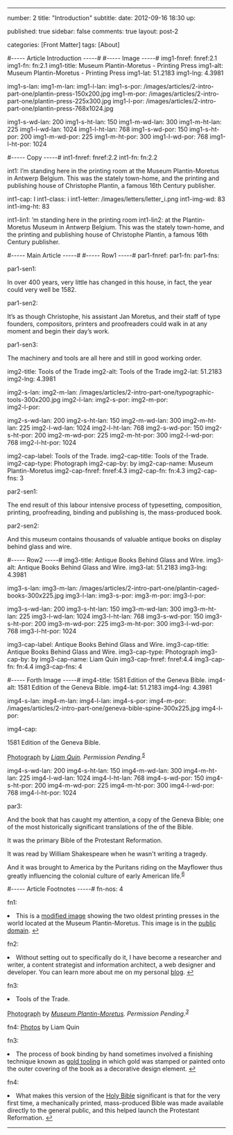 ---

number: 2
title: "Introduction"
subtitle:
date: 2012-09-16 18:30
up:

published: true
sidebar: false
comments: true
layout: post-2

categories: [Front Matter]
tags: [About]


#----- Article Introduction -----#
#----- Image -----#
img1-fnref: fnref:2.1
img1-fn: fn:2.1
img1-title: Museum Plantin-Moretus - Printing Press
img1-alt: Museum Plantin-Moretus - Printing Press
img1-lat: 51.2183
img1-lng: 4.3981

img1-s-lan:
img1-m-lan:
img1-l-lan:
img1-s-por: /images/articles/2-intro-part-one/plantin-press-150x200.jpg
img1-m-por: /images/articles/2-intro-part-one/plantin-press-225x300.jpg
img1-l-por: /images/articles/2-intro-part-one/plantin-press-768x1024.jpg

img1-s-wd-lan: 200
img1-s-ht-lan: 150
img1-m-wd-lan: 300
img1-m-ht-lan: 225
img1-l-wd-lan: 1024
img1-l-ht-lan: 768
img1-s-wd-por: 150
img1-s-ht-por: 200
img1-m-wd-por: 225
img1-m-ht-por: 300
img1-l-wd-por: 768
img1-l-ht-por: 1024


#----- Copy -----#
int1-fnref: fnref:2.2
int1-fn: fn:2.2

int1: I’m standing here in the printing room at the Museum Plantin-Moretus  in Antwerp Belgium. This was the stately town-home, and the printing and publishing house of Christophe Plantin, a famous 16th Century publisher.

int1-cap: I
int1-class: i
int1-letter: /images/letters/letter_i.png
int1-img-wd: 83
int1-img-ht: 83

int1-lin1: ’m standing here in the printing room
int1-lin2: at the Plantin-Moretus Museum in Antwerp Belgium. This was the stately town-home, and the printing and publishing house of Christophe Plantin, a famous 16th Century publisher.


#----- Main Article -----#
#----- Row1 -----#
par1-fnref:
par1-fn:
par1-fns:

par1-sen1: <p>In over 400 years, very little has changed in this house, in fact, the year could very well be 1582.</p>

par1-sen2: <p>It’s as though Christophe, his assistant Jan Moretus, and their staff of type founders, compositors, printers and proofreaders could walk in at any moment and begin their day’s work.</p>

par1-sen3: <p>The machinery and tools are all here and still in good working order.</p>


img2-title: Tools of the Trade
img2-alt: Tools of the Trade
img2-lat: 51.2183
img2-lng: 4.3981

img2-s-lan:
img2-m-lan: /images/articles/2-intro-part-one/typographic-tools-300x200.jpg
img2-l-lan:
img2-s-por:
img2-m-por: 	
img2-l-por:

img2-s-wd-lan: 200
img2-s-ht-lan: 150
img2-m-wd-lan: 300
img2-m-ht-lan: 225
img2-l-wd-lan: 1024
img2-l-ht-lan: 768
img2-s-wd-por: 150
img2-s-ht-por: 200
img2-m-wd-por: 225
img2-m-ht-por: 300
img2-l-wd-por: 768
img2-l-ht-por: 1024

img2-cap-label: Tools of the Trade.
img2-cap-title: Tools of the Trade.
img2-cap-type: Photograph
img2-cap-by: by
img2-cap-name: Museum Plantin-Moretus
img2-cap-fnref: fnref:4.3
img2-cap-fn: fn:4.3
img2-cap-fns: 3


par2-sen1: <p>The end result of this labour intensive process of typesetting, composition, printing, proofreading, binding and publishing is, the mass-produced book.</p>

par2-sen2: <p>And this museum contains thousands of valuable antique books on display behind glass and wire.</p>


#----- Row2 -----#
img3-title: Antique Books Behind Glass and Wire.
img3-alt: Antique Books Behind Glass and Wire.
img3-lat: 51.2183
img3-lng: 4.3981

img3-s-lan:
img3-m-lan: /images/articles/2-intro-part-one/plantin-caged-books-300x225.jpg
img3-l-lan:
img3-s-por:
img3-m-por:	
img3-l-por:

img3-s-wd-lan: 200
img3-s-ht-lan: 150
img3-m-wd-lan: 300
img3-m-ht-lan: 225
img3-l-wd-lan: 1024
img3-l-ht-lan: 768
img3-s-wd-por: 150
img3-s-ht-por: 200
img3-m-wd-por: 225
img3-m-ht-por: 300
img3-l-wd-por: 768
img3-l-ht-por: 1024

img3-cap-label: Antique Books Behind Glass and Wire.
img3-cap-title: Antique Books Behind Glass and Wire.
img3-cap-type: Photograph
img3-cap-by: by
img3-cap-name: Liam Quin
img3-cap-fnref: fnref:4.4
img3-cap-fn: fn:4.4
img3-cap-fns: 4


#----- Forth Image -----#
img4-title: 1581 Edition of the Geneva Bible.
img4-alt: 1581 Edition of the Geneva Bible.
img4-lat: 51.2183
img4-lng: 4.3981

img4-s-lan:
img4-m-lan: 
img4-l-lan:
img4-s-por:
img4-m-por: /images/articles/2-intro-part-one/geneva-bible-spine-300x225.jpg
img4-l-por:

img4-cap: <p class="label">1581 Edition of the Geneva Bible.</p><p><abbr class="type" title="1581 Edition of the Geneva Bible.">Photograph</abbr> by <cite> <a href="http://barefootliam-stock.deviantart.com/art/Plantin-Caged-Books-01-105444732">Liam Quin</a>. Permission Pending.<sup id="fnref:2.4" class="footnote"><a href="#fn:2.5">5</a></sup></cite></p>

img4-s-wd-lan: 200
img4-s-ht-lan: 150
img4-m-wd-lan: 300
img4-m-ht-lan: 225
img4-l-wd-lan: 1024
img4-l-ht-lan: 768
img4-s-wd-por: 150
img4-s-ht-por: 200
img4-m-wd-por: 225
img4-m-ht-por: 300
img4-l-wd-por: 768
img4-l-ht-por: 1024


par3: <p id="fnref:2.6">And the book that has caught my attention, a copy of the Geneva Bible; one of the most historically significant translations of the of the Bible.</p><p>It was the primary Bible of the Protestant Reformation.</p><p>It was read by William Shakespeare when he wasn't writing a tragedy.</p><p>And it was brought to America by the Puritans riding on the Mayflower thus greatly influencing the colonial culture of early American life.<sup class="footnote"><a href="#fn:2.6" rel="tooltip">6</a></sup></p>


#----- Article Footnotes -----#
fn-nos: 4

fn1: <li id="fn:2.1">This is a <a href="http://fr.wikipedia.org/wiki/Fichier:Museum_Plantin-Moretus_Printing_Press.jpg" title="Museum Plantin-Moretus Printing Press">modified image</a> showing the two oldest printing presses in the world located at the Museum Plantin-Moretus. This image is in the <a href="http://en.wikipedia.org/wiki/Wikipedia:Public_domain" title="Public Domain">public domain</a>. <a href="#fnref:2.1">&#8617;</a></li>

fn2: <li id="fn:2.2">Without setting out to specifically do it, I have become a researcher and writer, a content strategist and information architect, a web designer and developer. You can learn more about me on my personal <a href="http://www.schipperius.com" title="Schipperius">blog</a>. <a href="#fnref:2.2">&#8617;</a></li>

fn3: <li>Tools of the Trade.</p><p><abbr class="type" title="Tools of the Trade.">Photograph</abbr> by <cite> <a href="http://www.museumplantinmoretus.be/Plantin-Moretus-NL/PlantinMoretus-NL/Startpagina-Plantin-Moretus-NL-Museum-Plantin-MoretusPrentenkabinet/Startpagina-Plantin-Moretus-NL-Museum-Plantin-MoretusPrentenkabinet-Collectie/Typografische-collectie.html?vergroten=1">Museum Plantin-Moretus</a>. Permission Pending.<sup id="fnref:2.3" class="footnote"><a href="#fn:2.3">3</a></sup></cite></p>

fn4: <a href="http://barefootliam-stock.deviantart.com/art/Plantin-Caged-Books-01-105444732">Photos</a> by Liam Quin

fn3: <li id="fn:2.3">The process of book binding by hand sometimes involved a finishing technique known as <a href="http://libweb5.princeton.edu/visual_materials/hb/cases/goldtooling/index.html" title="Hand Bookbinding">gold tooling</a> in which gold was stamped or painted onto the outer covering of the book as a decorative design element. <a href="#fnref:2.3">&#8617;</a></li>

fn4: <li id="fn:2.4">What makes this version of the <a href="http://en.wikipedia.org/wiki/Geneva_Bible" title="Geneva Bible article from Wikipedia">Holy Bible</a> significant is that for the very first time, a mechanically printed, mass-produced Bible was made available directly to the general public, and this helped launch the Protestant Reformation. <a href="#fnref:2.4">&#8617;</a></li>

---